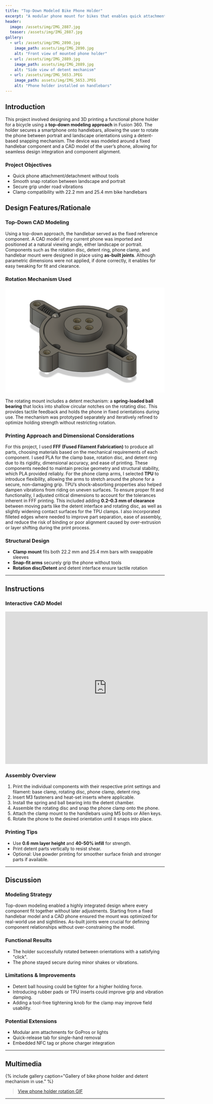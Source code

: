 ```yaml
---
title: "Top-Down Modeled Bike Phone Holder"
excerpt: "A modular phone mount for bikes that enables quick attachment, smooth rotation, and stable use through road vibration, built using a top-down CAD approach."
header:
  image: /assets/img/IMG_2887.jpg
  teaser: /assets/img/IMG_2887.jpg
gallery:
  - url: /assets/img/IMG_2890.jpg
    image_path: assets/img/IMG_2890.jpg
    alt: "Front view of mounted phone holder"
  - url: /assets/img/IMG_2889.jpg
    image_path: assets/img/IMG_2889.jpg
    alt: "Side view of detent mechanism"
  - url: /assets/img/IMG_5653.JPEG
    image_path: assets/img/IMG_5653.JPEG
    alt: "Phone holder installed on handlebars"
---
```


## Introduction

This project involved designing and 3D printing a functional phone holder for a bicycle using a **top-down modeling approach** in Fusion 360. The holder secures a smartphone onto handlebars, allowing the user to rotate the phone between portrait and landscape orientations using a detent-based snapping mechanism. The device was modeled around a fixed handlebar component and a CAD model of the user’s phone, allowing for seamless design integration and component alignment.

### Project Objectives
- Quick phone attachment/detachment without tools
- Smooth snap rotation between landscape and portrait
- Secure grip under road vibrations
- Clamp compatibility with 22.2 mm and 25.4 mm bike handlebars

## Design Features/Rationale

### Top-Down CAD Modeling
Using a top-down approach, the handlebar served as the fixed reference component. A CAD model of my current phone was imported and positioned at a natural viewing angle, either landscape or portrait. Components such as the rotation disc, detent ring, phone clamp, and handlebar mount were designed in place using **as-built joints**. Although parametric dimensions were not applied, if done correctly, it enables for easy tweaking for fit and clearance.

### Rotation Mechanism Used

![Detent Mechanism](assets/img/dETENT.png)

The rotating mount includes a detent mechanism: a **spring-loaded ball bearing** that locks into shallow circular notches on the rotating disc. This provides tactile feedback and holds the phone in fixed orientations during use. The mechanism was prototyped separately and iteratively refined to optimize holding strength without restricting rotation.

### Printing Approach and Dimensional Considerations
For this project, I used **FFF (Fused Filament Fabrication)** to produce all parts, choosing materials based on the mechanical requirements of each component. I used PLA for the clamp base, rotation disc, and detent ring due to its rigidity, dimensional accuracy, and ease of printing. These components needed to maintain precise geometry and structural stability, which PLA provided reliably. For the phone clamp arms, I selected **TPU** to introduce flexibility, allowing the arms to stretch around the phone for a secure, non-damaging grip. TPU’s shock-absorbing properties also helped dampen vibrations from riding on uneven surfaces. To ensure proper fit and functionality, I adjusted critical dimensions to account for the tolerances inherent in FFF printing. This included adding **0.2–0.3 mm of clearance** between moving parts like the detent interface and rotating disc, as well as slightly widening contact surfaces for the TPU clamps. I also incorporated filleted edges where needed to improve part separation, ease of assembly, and reduce the risk of binding or poor alignment caused by over-extrusion or layer shifting during the print process.

### Structural Design
- **Clamp mount** fits both 22.2 mm and 25.4 mm bars with swappable sleeves
- **Snap-fit arms** securely grip the phone without tools
- **Rotation disc/Detent** and detent interface ensure tactile rotation

---

## Instructions

### Interactive CAD Model
<iframe src="https://vanderbilt643.autodesk360.com/shares/public/SH286ddQT78850c0d8a494c339b681f3f63d?mode=embed" width="640" height="480" allowfullscreen="true" webkitallowfullscreen="true" mozallowfullscreen="true"  frameborder="0"></iframe>

### Assembly Overview
1. Print the individual components with their respective print settings and filament: base clamp, rotating disc, phone clamp, detent ring.
2. Insert M3 fasteners and heat-set inserts where applicable.
3. Install the spring and ball bearing into the detent chamber.
4. Assemble the rotating disc and snap the phone clamp onto the phone.
5. Attach the clamp mount to the handlebars using M5 bolts or Allen keys.
6. Rotate the phone to the desired orientation until it snaps into place.

### Printing Tips
- Use **0.6 mm layer height** and **40-50% infill** for strength.
- Print detent parts vertically to resist shear.
- Optional: Use powder printing for smoother surface finish and stronger parts if available.

---

## Discussion

### Modeling Strategy
Top-down modeling enabled a highly integrated design where every component fit together without later adjustments. Starting from a fixed handlebar model and a CAD phone ensured the mount was optimized for real-world use and sightlines. As-built joints were crucial for defining component relationships without over-constraining the model.

### Functional Results
- The holder successfully rotated between orientations with a satisfying "click".
- The phone stayed secure during minor shakes or vibrations.

### Limitations & Improvements
- Detent ball housing could be tighter for a higher holding force.
- Introducing rubber pads or TPU inserts could improve grip and vibration damping.
- Adding a tool-free tightening knob for the clamp may improve field usability.

### Potential Extensions
- Modular arm attachments for GoPros or lights
- Quick-release tab for single-hand removal
- Embedded NFC tag or phone charger integration

---

## Multimedia

{% include gallery caption="Gallery of bike phone holder and detent mechanism in use." %}

<blockquote class="imgur-embed-pub" lang="en" data-id="a/NNYjPUZ" data-context="false">
  <a href="//imgur.com/a/NNYjPUZ">View phone holder rotation GIF</a>
</blockquote>
<script async src="//s.imgur.com/min/embed.js" charset="utf-8"></script>

---
